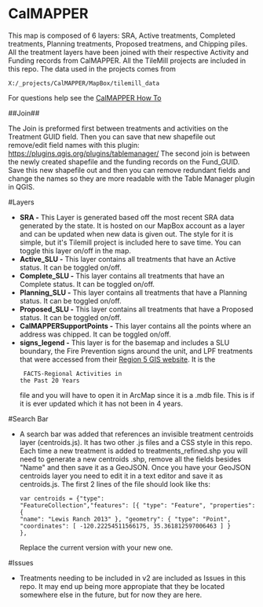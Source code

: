 CalMAPPER
=========

This map is composed of 6 layers: SRA, Active treatments, Completed treatments, Planning treatments, Proposed treatmens, and Chipping piles.  All the treatment layers have been joined with their respective Activity and Funding records from CalMAPPER.  All the TileMill projects are included in this repo.  The data used in the projects comes from   <pre><code>X:/_projects/CalMAPPER/MapBox/tilemill_data</code></pre>

For questions help see the [CalMAPPER How To](http://slocountyfire.org/CMGuide/)

##Join##

The Join is preformed first between treatments and activities on the Treatment GUID field.  Then you can save that new shapefile out remove/edit field names with this plugin: https://plugins.qgis.org/plugins/tablemanager/  The second join is between the newly created shapefile and the funding records on the Fund_GUID.  Save this new shapefile out and then you can remove redundant fields and change the names so they are more readable with the Table Manager plugin in QGIS.

#Layers  
*  **SRA -** This Layer is generated based off the most recent SRA data generated by the state.  It is hosted on our MapBox account as a layer and can be updated when new data is given out.  The style for it is simple, but it's Tilemill project is included here to save time.  You can toggle this layer on/off in the map.  
*  **Active_SLU -** This layer contains all treatments that have an Active status.  It can be toggled on/off.   
*  **Complete_SLU -** This layer contains all treatments that have an Complete status.  It can be toggled on/off. 
*  **Planning_SLU -** This layer contains all treatments that have a Planning status.  It can be toggled on/off.  
*  **Proposed_SLU -** This layer contains all treatments that have a Proposed status.  It can be toggled on/off.  
*  **CalMAPPERSupportPoints -** This layer contains all the points where an address was chipped.  It can be toggled on/off.  
*  **signs_legend -** This layer is for the basemap and includes a SLU boundary, the Fire Prevention signs around the unit, and LPF treatments that were accessed from their [Region 5 GIS website](http://www.fs.usda.gov/detail/r5/landmanagement/gis/?cid=STELPRDB5327833).  It is the <code><pre> FACTS-Regional Activities in the Past 20 Years</code></pre> file and you will have to open it in ArcMap since it is a .mdb file.  This is if it is ever updated which it has not been in 4 years.  

#Search Bar  
+   A search bar was added that references an invisible treatment centroids layer (centroids.js).  It has two other .js files and a CSS style in this repo.  Each time a new treatment is added to treatments_refined.shp you will need to generate a new centroids .shp, remove all the fields besides "Name" and then save it as a GeoJSON.  Once you have your GeoJSON centroids layer you need to edit it in a text editor and save it as centroids.js.  The first 2 lines of the file should look like ths:<pre><code>var centroids = {"type": "FeatureCollection","features": 
[{ "type": "Feature", "properties": { "name": "Lewis Ranch 2013" }, "geometry": { "type": "Point", "coordinates": [ -120.22254511566175, 35.361812597006463 ] } },</pre></code>  Replace the current version with your new one.

#Issues  
+   Treatments needing to be included in v2 are included as Issues in this repo.  It may end up being more appropiate that they be located somewhere else in the future, but for now they are here.





